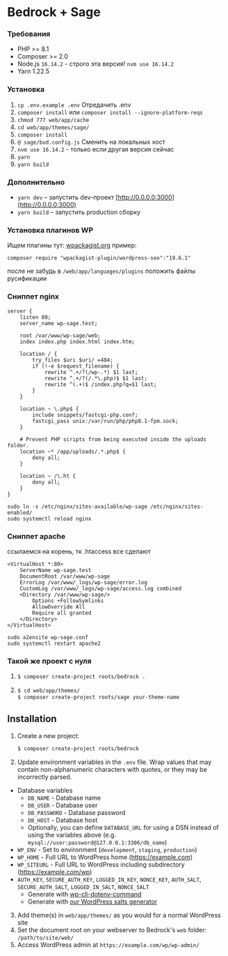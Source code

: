# Bedrock + Sage

### Требования

- PHP >= 8.1
- Composer >= 2.0
- Node.js `16.14.2` - строго эта версия! `nvm use 16.14.2`
- Yarn 1.22.5


### Установка

1. `cp .env.example .env` Отредачить .env
2. `composer install` или `composer install --ignore-platform-reqs`
3. `chmod 777 web/app/cache`
4. `cd web/app/themes/sage/`
5. `composer install`
6. `@ sage/bud.config.js` Сменить на локальных хост
7. `nvm use 16.14.2` - только если другая версия сейчас
8. `yarn`
9. `yarn build`


### Дополнительно

- `yarn dev` – запустить dev-проект [http://0.0.0.0:3000](http://0.0.0.0:3000)
- `yarn build` – запустить production сборку


### Установка плагинов WP

Ищем плагины тут: [wpackagist.org](https://wpackagist.org/search?q=&type=plugin)
пример:
```
composer require "wpackagist-plugin/wordpress-seo":"19.6.1"
```
после не забудь в `/web/app/languages/plugins` положить файлы русификации


### Сниппет nginx

```
server {
    listen 80;
    server_name wp-sage.test;

    root /var/www/wp-sage/web;
    index index.php index.html index.htm;

    location / {
        try_files $uri $uri/ =404;
        if (!-e $request_filename) {
            rewrite ^.+/?(/wp-.*) $1 last;
            rewrite ^.+/?(/.*\.php)$ $1 last;
            rewrite ^(.+)$ /index.php?q=$1 last;
        }
    }

    location ~ \.php$ {
        include snippets/fastcgi-php.conf;
        fastcgi_pass unix:/var/run/php/php8.1-fpm.sock;
    }
    
    # Prevent PHP scripts from being executed inside the uploads folder.
    location ~* /app/uploads/.*.php$ {
        deny all;
    }

    location ~ /\.ht {
        deny all;
    }
}
```

```
sudo ln -s /etc/nginx/sites-available/wp-sage /etc/nginx/sites-enabled/
sudo systemctl reload nginx
```


### Сниппет apache

ссылаемся на корень, тк .htaccess все сделают

```
<VirtualHost *:80>
    ServerName wp-sage.test
    DocumentRoot /var/www/wp-sage
    ErrorLog /var/www/_logs/wp-sage/error.log
    CustomLog /var/www/_logs/wp-sage/access.log combined
    <Directory /var/www/wp-sage/>
        Options +FollowSymlinks
        AllowOverride All
        Require all granted
    </Directory>
</VirtualHost>
```

```
sudo a2ensite wp-sage.conf
sudo systemctl restart apache2
```


### Такой же проект с нуля

1. ```sh
   $ composer create-project roots/bedrock .
   ```
2. ```sh
   $ cd web/app/themes/
   $ composer create-project roots/sage your-theme-name
   ```

## Installation

1. Create a new project:
   ```sh
   $ composer create-project roots/bedrock
   ```
2. Update environment variables in the `.env` file. Wrap values that may contain non-alphanumeric characters with quotes, or they may be incorrectly parsed.

- Database variables
  - `DB_NAME` - Database name
  - `DB_USER` - Database user
  - `DB_PASSWORD` - Database password
  - `DB_HOST` - Database host
  - Optionally, you can define `DATABASE_URL` for using a DSN instead of using the variables above (e.g. `mysql://user:password@127.0.0.1:3306/db_name`)
- `WP_ENV` - Set to environment (`development`, `staging`, `production`)
- `WP_HOME` - Full URL to WordPress home (https://example.com)
- `WP_SITEURL` - Full URL to WordPress including subdirectory (https://example.com/wp)
- `AUTH_KEY`, `SECURE_AUTH_KEY`, `LOGGED_IN_KEY`, `NONCE_KEY`, `AUTH_SALT`, `SECURE_AUTH_SALT`, `LOGGED_IN_SALT`, `NONCE_SALT`
  - Generate with [wp-cli-dotenv-command](https://github.com/aaemnnosttv/wp-cli-dotenv-command)
  - Generate with [our WordPress salts generator](https://roots.io/salts.html)

3. Add theme(s) in `web/app/themes/` as you would for a normal WordPress site
4. Set the document root on your webserver to Bedrock's `web` folder: `/path/to/site/web/`
5. Access WordPress admin at `https://example.com/wp/wp-admin/`
